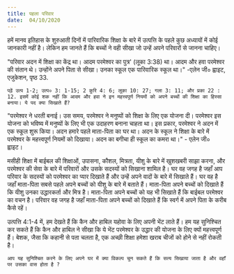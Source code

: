 ```yaml
---
title: पहला परिवार
date:  04/10/2020
---
```


हमें मानव इतिहास के शुरुआती दिनों में पारिवारिक शिक्षा के बारे में उत्पत्ति के पहले कुछ अध्यायों में कोई जानकारी नहीं है। लेकिन हम जानते हैं कि बच्चों ने वही सीखा जो उन्हें अपने परिवारों से जानना चाहिए।

"परिवार अदन में शिक्षा का केंद्र था। आदम परमेश्वर का पुत्र' (लूका 3:38) था। आदम और हवा परमेश्वर की संतान थे। उन्होंने अपने पिता से सीखा। उनका स्कूल एक पारिवारिक स्कूल था।" -एलेन जी० ह्वाइट, एजुकेशन, पृष्ठ 33.

`पढ़ें उत्प 1-2; उत्प० 3: 1-15; 2 कुरि 4: 6; लूका 10: 27; गला 3: 11; और प्रका 22 : 12. इसमें कोई शक नहीं कि आदम और हवा ने इन महत्त्वपूर्ण नियमों को अपने बच्चों की शिक्षा का हिस्सा बनाया। ये पद क्या सिखाते हैं?`

"परमेश्वर ने धरती बनाई। उस समय, परमेश्वर ने मनुष्यों को शिक्षा के लिए एक योजना दी। परमेश्वर इस योजना को भविष्य में मनुष्यों के लिए भी एक उदाहरण बनाना चाहता था। इस प्रकार, परमेश्वर ने अदन में एक स्कूल शुरू किया। अदन हमारे पहले माता-पिता का घर था। अदन के स्कूल ने शिक्षा के बारे में परमेश्वर के महत्त्वपूर्ण नियमों को दिखाया। अदन का बगीचा ही स्कूल का कमरा था।" - एलेन जी० ह्वाइट।

मसीही शिक्षा में बाईबल की शिक्षाओं, उपासना, कौशल, मित्रता, यीशु के बारे में खुशखबरी साझा करना, और परमेश्वर की सेवा के बारे में परिवारों और उसके सदस्यों को सिखाना शामिल है। घर वह जगह है जहाँ आप परिवार के सदस्यों को परमेश्वर का प्यार दिखाते हैं और उन्हें अपने वादों के बारे में सिखाते हैं। घर वह है जहाँ माता-पिता सबसे पहले अपने बच्चों को यीशु के बारे में बताते हैं। माता-पिता अपने बच्चों को दिखाते हैं कि यीशु उनका उद्धारकर्ता और मित्र है। माता-पिता अपने बच्चों को यह भी सिखाते हैं कि बाईबल परमेश्वर का वचन है। परिवार वह जगह है जहाँ माता-पिता अपने बच्चों को दिखाते हैं कि स्वर्ग में अपने पिता के करीब कैसे रहें।

उत्पत्ति 4:1-4 में, हम देखते हैं कि कैन और हाबिल यहोवा के लिए अपनी भेंट लाते हैं। हम यह सुनिश्चित कर सकते हैं कि कैन और हाबिल ने सीखा कि ये भेंट परमेश्वर के उद्धार की योजना के लिए क्यों महत्त्वपूर्ण हैं। बेशक, जैसा कि कहानी से पता चलता है, एक अच्छी शिक्षा हमेशा खराब चीजों को होने से नहीं रोकती है।

`आप यह सुनिश्चित करने के लिए अपने घर में क्या विकल्प चुन सकते हैं कि सत्य सिखाया जाता है और वहाँ पर उसका वास होता है ?`